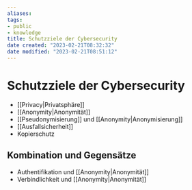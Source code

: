 ```yaml
---
aliases: 
tags: 
- public
- knowledge
title: Schutzziele der Cybersecurity
date created: "2023-02-21T08:32:32"
date modified: "2023-02-21T08:51:12"
---
```


# Schutzziele der Cybersecurity

- [[Privacy|Privatsphäre]]
- [[Anonymity|Anonymität]]
- [[Pseudonymisierung]] und [[Anonymity|Anonymisierung]]
- [[Ausfallsicherheit]]
- Kopierschutz

## Kombination und Gegensätze

- Authentifikation und [[Anonymity|Anonymität]]
- Verbindlichkeit und [[Anonymity|Anonymität]]
